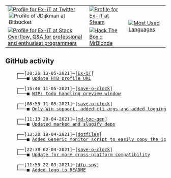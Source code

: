 <table>
    <tr>
        <td>
            <a href="https://twitter.com/jdijkman">
                <img alt="Profile for Ex-iT at Twitter" src="https://68ef2f69c7787d4078ac-7864ae55ba174c40683f10ab811d9167.ssl.cf1.rackcdn.com/twitter-icon_64x64.png" />
            </a>
            <a href="https://bitbucket.org/jdijkman/">
                <img align="right" alt="Profile of JDijkman at Bitbucket" src="https://icons.iconarchive.com/icons/limav/flat-gradient-social/64/Bitbucket-icon.png" />
            </a>
        </td>
        <td>
            <a href="https://steamcommunity.com/id/Ex-iT">
                <img alt="Profile for Ex-iT at Steam" src="https://steamcommunity-a.akamaihd.net/public/shared/images/header/globalheader_logo.png" />
            </a>
        </td>
        <td rowspan="2">
            <a href="https://github.com/Ex-iT/">
                <img alt="Most Used Languages" src="https://github-readme-stats.vercel.app/api/top-langs/?username=ex-it&layout=compact&theme=algolia" />
            </a>
        </td>
    </tr>
    <tr>
        <td>
            <a href="https://stackoverflow.com/users/3351720/ex-it">
                <img alt="Profile for Ex-iT at Stack Overflow, Q&amp;A for professional and enthusiast programmers" src="https://stackoverflow.com/users/flair/3351720.png?theme=dark" />
            </a>
        </td>
        <td>
            <a href="https://app.hackthebox.eu/profile/169430">
                <img alt="Hack The Box :: MrBlonde" src="https://www.hackthebox.eu/badge/image/169430" />
            </a>
        </td>
    </tr>
</table>

<h2>GitHub activity</h2>

<pre>
    ┌──[20:26 13-05-2021]─[<a href="https://github.com/Ex-iT/Ex-iT">Ex-iT</a>]
    └───■ <a href="https://github.com/Ex-iT/Ex-iT/commit/835890329c05bb30d701ada3ac1e83ee15fa57c2">Update HTB profile URL</a><br />
    ┌──[15:46 11-05-2021]─[<a href="https://github.com/Ex-iT/save-o-clock">save-o-clock</a>]
    └───■ <a href="https://github.com/Ex-iT/save-o-clock/commit/8bb6a2ac957a41f8e8802f8e8964b24cd25662e8">WIP: todo handling preview window</a><br />
    ┌──[08:59 11-05-2021]─[<a href="https://github.com/Ex-iT/save-o-clock">save-o-clock</a>]
    └───■ <a href="https://github.com/Ex-iT/save-o-clock/commit/8e655c679a20727c3f26b0849e54c00e689eb562">Only Win support, added cli args and added logging</a><br />
    ┌──[11:13 20-04-2021]─[<a href="https://github.com/Ex-iT/md-toc-gen">md-toc-gen</a>]
    └───■ <a href="https://github.com/Ex-iT/md-toc-gen/commit/a86d356b77079d164c39253b057c18af9fa36426">Updated marked and slugify deps</a><br />
    ┌──[13:20 19-04-2021]─[<a href="https://github.com/Ex-iT/dotfiles">dotfiles</a>]
    └───■ <a href="https://github.com/Ex-iT/dotfiles/commit/e67945f900b646a2e5f2124da8088e5832f9cb45">Added Generic Monitor script to easily copy the ip</a><br />
    ┌──[22:38 02-04-2021]─[<a href="https://github.com/Ex-iT/save-o-clock">save-o-clock</a>]
    └───■ <a href="https://github.com/Ex-iT/save-o-clock/commit/83069583e78e584321bf7c1729be441dc98bfcb9">Update for more cross-platform compatibility</a><br />
    ┌──[11:59 22-03-2021]─[<a href="https://github.com/Ex-iT/dfp-spy">dfp-spy</a>]
    └───■ <a href="https://github.com/Ex-iT/dfp-spy/commit/16b98828d227bd9a22d7007fa119eee32fd78089">Added logo to README</a><br />
</pre>